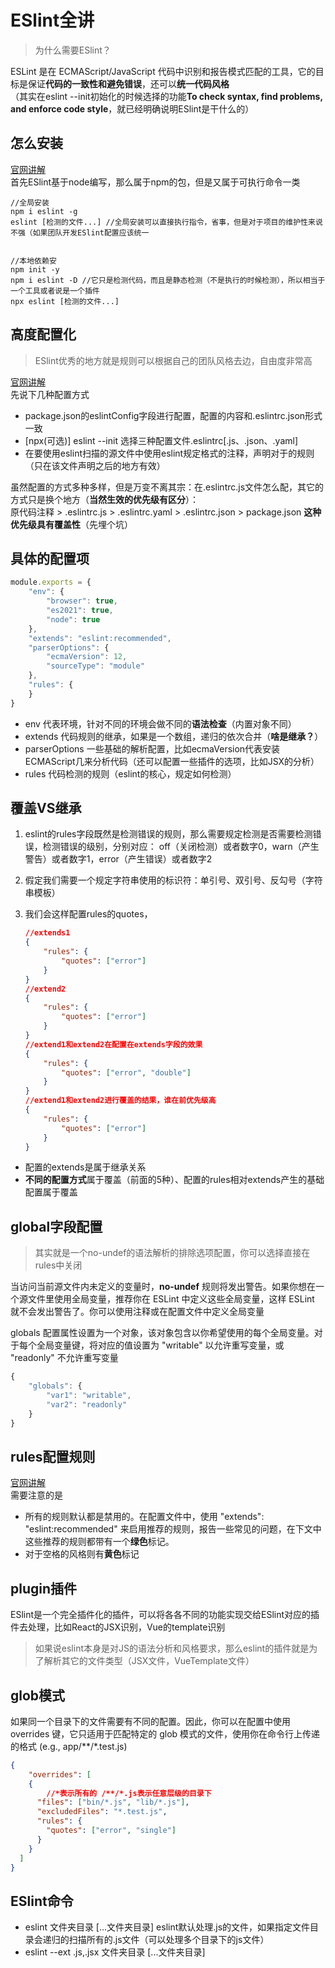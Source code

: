 # ESlint全讲
> 为什么需要ESlint？      

ESLint 是在 ECMAScript/JavaScript 代码中识别和报告模式匹配的工具，它的目标是保证**代码的一致性和避免错误**，还可以**统一代码风格**      
（其实在eslint --init初始化的时候选择的功能**To check syntax, find problems, and enforce code style**，就已经明确说明ESlint是干什么的）

## 怎么安装
[官网讲解](http://eslint.cn/docs/user-guide/getting-started)    
首先ESlint基于node编写，那么属于npm的包，但是又属于可执行命令一类
```bush
//全局安装
npm i eslint -g
eslint [检测的文件...] //全局安装可以直接执行指令，省事，但是对于项目的维护性来说不强（如果团队开发ESlint配置应该统一


//本地依赖安
npm init -y
npm i eslint -D //它只是检测代码，而且是静态检测（不是执行的时候检测），所以相当于一个工具或者说是一个插件
npx eslint [检测的文件...]
```

## 高度配置化
> ESlint优秀的地方就是规则可以根据自己的团队风格去边，自由度非常高

[官网讲解](http://eslint.cn/docs/user-guide/configuring)    
先说下几种配置方式
- package.json的eslintConfig字段进行配置，配置的内容和.eslintrc.json形式一致
- [npx(可选)] eslint --init 选择三种配置文件.eslintrc[.js、.json、.yaml]
- 在要使用eslint扫描的源文件中使用eslint规定格式的注释，声明对于的规则（只在该文件声明之后的地方有效）

虽然配置的方式多种多样，但是万变不离其宗：在.eslintrc.js文件怎么配，其它的方式只是换个地方（**当然生效的优先级有区分**）：      
原代码注释 > .eslintrc.js > .eslintrc.yaml > .eslintrc.json > package.json
**这种优先级具有覆盖性**（先埋个坑）

## 具体的配置项

```javascript
module.exports = {
    "env": {
        "browser": true,
        "es2021": true,
        "node": true
    },
    "extends": "eslint:recommended",
    "parserOptions": {
        "ecmaVersion": 12,
        "sourceType": "module"
    },
    "rules": {
    }
}
```
- env 代表环境，针对不同的环境会做不同的**语法检查**（内置对象不同）
- extends 代码规则的继承，如果是一个数组，递归的依次合并（**啥是继承？**）
- parserOptions 一些基础的解析配置，比如ecmaVersion代表安装ECMAScript几来分析代码（还可以配置一些插件的选项，比如JSX的分析）
- rules 代码检测的规则（eslint的核心，规定如何检测）

## 覆盖VS继承
1. eslint的rules字段既然是检测错误的规则，那么需要规定检测是否需要检测错误，检测错误的级别，分别对应：
off（关闭检测）或者数字0，warn（产生警告）或者数字1，error（产生错误）或者数字2     

2. 假定我们需要一个规定字符串使用的标识符：单引号、双引号、反勾号（字符串模板）

3. 我们会这样配置rules的quotes，
    ```json
    //extends1
    {
        "rules": {
            "quotes": ["error"]
        }
    }
    //extend2
    {
        "rules": {
            "quotes": ["error"]
        }
    }
    //extend1和extend2在配置在extends字段的效果
    {
        "rules": {
            "quotes": ["error", "double"]
        }
    }
    //extend1和extend2进行覆盖的结果，谁在前优先级高
    {
        "rules": {
            "quotes": ["error"]
        }
    }
    ```
- 配置的extends是属于继承关系
- **不同的配置方式**属于覆盖（前面的5种）、配置的rules相对extends产生的基础配置属于覆盖

## global字段配置
> 其实就是一个no-undef的语法解析的排除选项配置，你可以选择直接在rules中关闭

当访问当前源文件内未定义的变量时，**no-undef** 规则将发出警告。如果你想在一个源文件里使用全局变量，推荐你在 ESLint 中定义这些全局变量，这样 ESLint 就不会发出警告了。你可以使用注释或在配置文件中定义全局变量

globals 配置属性设置为一个对象，该对象包含以你希望使用的每个全局变量。对于每个全局变量键，将对应的值设置为 "writable" 以允许重写变量，或 "readonly" 不允许重写变量
```javascript
{
    "globals": {
        "var1": "writable",
        "var2": "readonly"
    }
}
```

## rules配置规则
[官网讲解](http://eslint.cn/docs/rules/)    
需要注意的是
- 所有的规则默认都是禁用的。在配置文件中，使用 "extends": "eslint:recommended" 来启用推荐的规则，报告一些常见的问题，在下文中这些推荐的规则都带有一个**绿色**标记。
- 对于空格的风格则有**黄色**标记

## plugin插件
ESlint是一个完全插件化的插件，可以将各各不同的功能实现交给ESlint对应的插件去处理，比如React的JSX识别，Vue的template识别
> 如果说eslint本身是对JS的语法分析和风格要求，那么eslint的插件就是为了解析其它的文件类型（JSX文件，VueTemplate文件）

## glob模式
如果同一个目录下的文件需要有不同的配置。因此，你可以在配置中使用 overrides 键，它只适用于匹配特定的 glob 模式的文件，使用你在命令行上传递的格式 (e.g., app/**/*.test.js)
```json
{
    "overrides": [
    {
        //*表示所有的 /**/*.js表示任意层级的目录下
      "files": ["bin/*.js", "lib/*.js"],
      "excludedFiles": "*.test.js",
      "rules": {
        "quotes": ["error", "single"]
      }
    }
  ]
}
```

## ESlint命令
- eslint 文件夹目录 [...文件夹目录] eslint默认处理.js的文件，如果指定文件目录会递归的扫描所有的.js文件（可以处理多个目录下的js文件）
- eslint --ext .js,.jsx 文件夹目录 [...文件夹目录]
